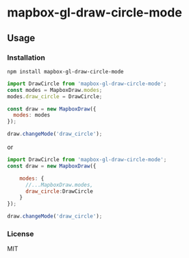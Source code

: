 # mapbox-gl-draw-circle-mode


## Usage

### Installation

```
npm install mapbox-gl-draw-circle-mode
```

```js
import DrawCircle from 'mapbox-gl-draw-circle-mode';
const modes = MapboxDraw.modes;
modes.draw_circle = DrawCircle;

const draw = new MapboxDraw({
  modes: modes
});

draw.changeMode('draw_circle');
```

or

```js
import DrawCircle from 'mapbox-gl-draw-circle-mode';
const draw = new MapboxDraw({

    modes: {
      //...MapboxDraw.modes,
      draw_circle:DrawCircle
    }
});

draw.changeMode('draw_circle');
```


### License

MIT
